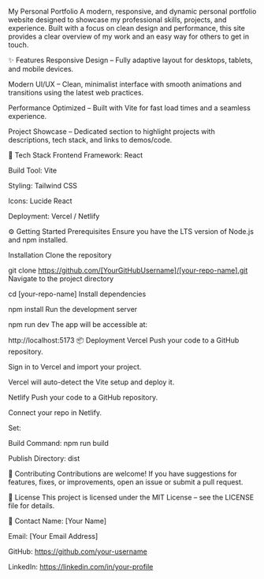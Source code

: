 My Personal Portfolio
A modern, responsive, and dynamic personal portfolio website designed to showcase my professional skills, projects, and experience.
Built with a focus on clean design and performance, this site provides a clear overview of my work and an easy way for others to get in touch.

✨ Features
Responsive Design – Fully adaptive layout for desktops, tablets, and mobile devices.

Modern UI/UX – Clean, minimalist interface with smooth animations and transitions using the latest web practices.

Performance Optimized – Built with Vite for fast load times and a seamless experience.

Project Showcase – Dedicated section to highlight projects with descriptions, tech stack, and links to demos/code.


🚀 Tech Stack
Frontend Framework: React

Build Tool: Vite

Styling: Tailwind CSS

Icons: Lucide React

Deployment: Vercel / Netlify

⚙️ Getting Started
Prerequisites
Ensure you have the LTS version of Node.js and npm installed.

Installation
Clone the repository


git clone https://github.com/[YourGitHubUsername]/[your-repo-name].git
Navigate to the project directory


cd [your-repo-name]
Install dependencies


npm install
Run the development server

npm run dev
The app will be accessible at:


http://localhost:5173
📦 Deployment
Vercel
Push your code to a GitHub repository.

Sign in to Vercel and import your project.

Vercel will auto-detect the Vite setup and deploy it.

Netlify
Push your code to a GitHub repository.

Connect your repo in Netlify.

Set:

Build Command: npm run build

Publish Directory: dist

🤝 Contributing
Contributions are welcome! If you have suggestions for features, fixes, or improvements, open an issue or submit a pull request.

📄 License
This project is licensed under the MIT License – see the LICENSE file for details.

📧 Contact
Name: [Your Name]

Email: [Your Email Address]

GitHub: https://github.com/your-username

LinkedIn: https://linkedin.com/in/your-profile